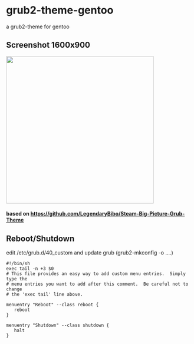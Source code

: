 
# grub2-theme-gentoo
a grub2-theme for gentoo


## Screenshot 1600x900

<a href="https://github.com/vitalogy/grub2-theme-gentoo/blob/master/screenshot/screenshot_1600x900.png"><img height=400
   src="https://github.com/vitalogy/grub2-theme-gentoo/blob/master/screenshot/screenshot_1600x900.png?raw=true"></a>


#### based on https://github.com/LegendaryBibo/Steam-Big-Picture-Grub-Theme

## Reboot/Shutdown

edit /etc/grub.d/40_custom and update grub (grub2-mkconfig -o ....)
```
#!/bin/sh
exec tail -n +3 $0
# This file provides an easy way to add custom menu entries.  Simply type the
# menu entries you want to add after this comment.  Be careful not to change
# the 'exec tail' line above.

menuentry "Reboot" --class reboot {
   reboot
}

menuentry "Shutdown" --class shutdown {
   halt
}
```
